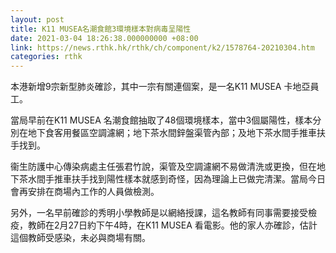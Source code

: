 ```yaml
---
layout: post
title: K11 MUSEA名潮食館3環境樣本對病毒呈陽性
date: 2021-03-04 18:26:38.000000000 +08:00
link: https://news.rthk.hk/rthk/ch/component/k2/1578764-20210304.htm
categories: rthk
---
```


本港新增9宗新型肺炎確診，其中一宗有關連個案，是一名K11 MUSEA 卡地亞員工。

當局早前在K11 MUSEA 名潮食館抽取了48個環境樣本，當中3個屬陽性，樣本分別在地下食客用餐區空調濾網；地下茶水間鋅盤渠管內部；及地下茶水間手推車扶手找到。

衞生防護中心傳染病處主任張君竹說，渠管及空調濾網不易做清洗或更換，但在地下茶水間手推車扶手找到陽性樣本就感到奇怪，因為理論上已做完清潔。當局今日會再安排在商場內工作的人員做檢測。

另外，一名早前確診的秀明小學教師是以網絡授課，這名教師有同事需要接受檢疫，教師在2月27日約下午4時，在K11 MUSEA 看電影。他的家人亦確診，估計這個教師受感染，未必與商場有關。
